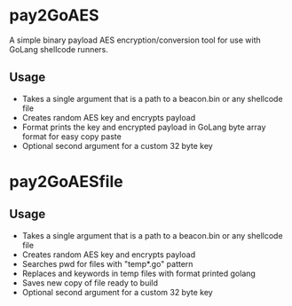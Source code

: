 # pay2GoAES

A simple binary payload AES encryption/conversion tool for use with GoLang shellcode runners.

## Usage

- Takes a single argument that is a path to a beacon.bin or any shellcode file 
- Creates random AES key and encrypts payload
- Format prints the key and encrypted payload in GoLang byte array format for easy copy paste
- Optional second argument for a custom 32 byte key

# pay2GoAESfile

## Usage
- Takes a single argument that is a path to a beacon.bin or any shellcode file 
- Creates random AES key and encrypts payload
- Searches pwd for files with "temp*.go" pattern
- Replaces <PAYLOAD> and <KEY> keywords in temp files with format printed golang 
- Saves new copy of file ready to build
- Optional second argument for a custom 32 byte key